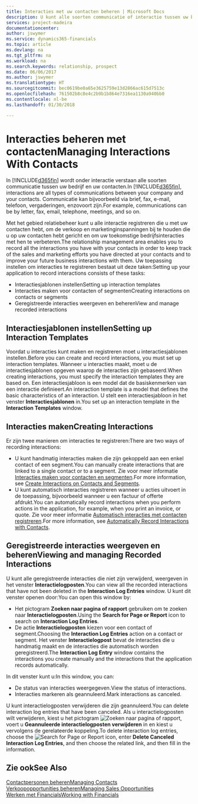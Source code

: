 ```yaml
---
title: Interacties met uw contacten beheren | Microsoft Docs
description: U kunt alle soorten communicatie of interactie tussen uw bedrijf en uw contacten beheren. Bijvoorbeeld brieven, telefoongesprekken, vergaderingen, enzovoort.
services: project-madeira
documentationcenter: 
author: jswymer
ms.service: dynamics365-financials
ms.topic: article
ms.devlang: na
ms.tgt_pltfrm: na
ms.workload: na
ms.search.keywords: relationship, prospect
ms.date: 06/06/2017
ms.author: jswymer
ms.translationtype: HT
ms.sourcegitcommit: bec0619be0a65e3625759e13d2866ac615d7513c
ms.openlocfilehash: 761502b8c8e4c2b9b1b864e7316ea1130a940bb0
ms.contentlocale: nl-be
ms.lasthandoff: 01/30/2018

---
```

# <a name="managing-interactions-with-contacts"></a><span data-ttu-id="778f4-103">Interacties beheren met contacten</span><span class="sxs-lookup"><span data-stu-id="778f4-103">Managing Interactions With Contacts</span></span>
<span data-ttu-id="778f4-104">In [!INCLUDE[d365fin](includes/d365fin_md.md)] wordt onder interactie verstaan alle soorten communicatie tussen uw bedrijf en uw contacten.</span><span class="sxs-lookup"><span data-stu-id="778f4-104">In [!INCLUDE[d365fin](includes/d365fin_md.md)], interactions are all types of communications between your company and your contacts.</span></span> <span data-ttu-id="778f4-105">Communicatie kan bijvoorbeeld via brief, fax, e-mail, telefoon, vergaderingen, enzovoort zijn.</span><span class="sxs-lookup"><span data-stu-id="778f4-105">For example, communications can be by letter, fax, email, telephone, meetings, and so on.</span></span>

<span data-ttu-id="778f4-106">Met het gebied relatiebeheer kunt u alle interactie registreren die u met uw contacten hebt, om de verkoop en marketinginspanningen bij te houden die u op uw contacten hebt gericht en om uw toekomstige bedrijfsinteracties met hen te verbeteren.</span><span class="sxs-lookup"><span data-stu-id="778f4-106">The relationship management area enables you to record all the interactions you have with your contacts in order to keep track of the sales and marketing efforts you have directed at your contacts and to improve your future business interactions with them.</span></span> <span data-ttu-id="778f4-107">Uw toepassing instellen om interacties te registreren bestaat uit deze taken:</span><span class="sxs-lookup"><span data-stu-id="778f4-107">Setting up your application to record interactions consists of these tasks:</span></span>

* <span data-ttu-id="778f4-108">Interactiesjablonen instellen</span><span class="sxs-lookup"><span data-stu-id="778f4-108">Setting up interaction templates</span></span>  
* <span data-ttu-id="778f4-109">Interacties maken voor contacten of segmenten</span><span class="sxs-lookup"><span data-stu-id="778f4-109">Creating interactions on contacts or segments</span></span>  
* <span data-ttu-id="778f4-110">Geregistreerde interacties weergeven en beheren</span><span class="sxs-lookup"><span data-stu-id="778f4-110">View and manage recorded interactions</span></span>  

##  <a name="setting-up-interaction-templates"></a><span data-ttu-id="778f4-111">Interactiesjablonen instellen</span><span class="sxs-lookup"><span data-stu-id="778f4-111">Setting up Interaction Templates</span></span>
<span data-ttu-id="778f4-112">Voordat u interacties kunt maken en registreren moet u interactiesjablonen instellen.</span><span class="sxs-lookup"><span data-stu-id="778f4-112">Before you can create and record interactions, you must set up interaction templates.</span></span> <span data-ttu-id="778f4-113">Wanneer u interacties maakt, moet u de interactiesjablonen opgeven waarop de interacties zijn gebaseerd.</span><span class="sxs-lookup"><span data-stu-id="778f4-113">When creating interactions, you must specify the interaction templates they are based on.</span></span> <span data-ttu-id="778f4-114">Een interactiesjabloon is een model dat de basiskenmerken van een interactie definieert.</span><span class="sxs-lookup"><span data-stu-id="778f4-114">An interaction template is a model that defines the basic characteristics of an interaction.</span></span>
<span data-ttu-id="778f4-115">U stelt een interactiesjabloon in het venster **Interactiesjablonen** in.</span><span class="sxs-lookup"><span data-stu-id="778f4-115">You set up an interaction template in the **Interaction Templates** window.</span></span>  

## <a name="creating-interactions"></a><span data-ttu-id="778f4-116">Interacties maken</span><span class="sxs-lookup"><span data-stu-id="778f4-116">Creating Interactions</span></span>
<span data-ttu-id="778f4-117">Er zijn twee manieren om interacties te registreren:</span><span class="sxs-lookup"><span data-stu-id="778f4-117">There are two ways of recording interactions:</span></span>

* <span data-ttu-id="778f4-118">U kunt handmatig  interacties maken die zijn gekoppeld aan een enkel contact of een segment.</span><span class="sxs-lookup"><span data-stu-id="778f4-118">You can manually create interactions that are linked to a single contact or to a segment.</span></span> <span data-ttu-id="778f4-119">Zie voor meer informatie [Interacties maken voor contacten en segmenten](marketing-how-create-interactions.md).</span><span class="sxs-lookup"><span data-stu-id="778f4-119">For more information, see [Create Interactions on Contacts and Segments](marketing-how-create-interactions.md).</span></span>  
* <span data-ttu-id="778f4-120">U kunt automatisch interacties registreren wanneer u acties uitvoert in de toepassing, bijvoorbeeld wanneer u een factuur of offerte afdrukt.</span><span class="sxs-lookup"><span data-stu-id="778f4-120">You can automatically record interactions when you perform actions in the application, for example, when you print an invoice, or quote.</span></span> <span data-ttu-id="778f4-121">Zie voor meer informatie [Automatisch interacties met contacten registreren](marketing-auto-record-interactions.md).</span><span class="sxs-lookup"><span data-stu-id="778f4-121">For more information, see [Automatically Record Interactions with Contacts](marketing-auto-record-interactions.md).</span></span>

## <a name="viewing-and-managing-recorded-interactions"></a><span data-ttu-id="778f4-122">Geregistreerde interacties weergeven en beheren</span><span class="sxs-lookup"><span data-stu-id="778f4-122">Viewing and managing Recorded Interactions</span></span>
<span data-ttu-id="778f4-123">U kunt alle geregistreerde interacties die niet zijn verwijderd, weergeven in het venster **Interactielogposten**.</span><span class="sxs-lookup"><span data-stu-id="778f4-123">You can view all the recorded interactions that have not been deleted in the **Interaction Log Entries** window.</span></span> <span data-ttu-id="778f4-124">U kunt dit venster openen door:</span><span class="sxs-lookup"><span data-stu-id="778f4-124">You can open this window by:</span></span>

* <span data-ttu-id="778f4-125">Het pictogram **Zoeken naar pagina of rapport** gebruiken om te zoeken naar **Interactielogposten**.</span><span class="sxs-lookup"><span data-stu-id="778f4-125">Using the **Search for Page or Report** icon to search on **Interaction Log Entries**.</span></span>
* <span data-ttu-id="778f4-126">De actie **Interactielogposten** kiezen voor een contact of segment.</span><span class="sxs-lookup"><span data-stu-id="778f4-126">Choosing the **Interaction Log Entries** action on a contact or segment.</span></span>
  <span data-ttu-id="778f4-127">Het venster **Interactielogpost** bevat de interacties die u handmatig maakt en de interacties die automatisch worden geregistreerd.</span><span class="sxs-lookup"><span data-stu-id="778f4-127">The **Interaction Log Entry** window contains the interactions you create manually and the interactions that the application records automatically.</span></span>

<span data-ttu-id="778f4-128">In dit venster kunt u:</span><span class="sxs-lookup"><span data-stu-id="778f4-128">In this window, you can:</span></span>

* <span data-ttu-id="778f4-129">De status van interacties weergegeven.</span><span class="sxs-lookup"><span data-stu-id="778f4-129">View the status of interactions.</span></span>
* <span data-ttu-id="778f4-130">Interacties markeren als geannuleerd.</span><span class="sxs-lookup"><span data-stu-id="778f4-130">Mark interactions as canceled.</span></span>

<span data-ttu-id="778f4-131">U kunt interactielogposten verwijderen die zijn geannuleerd.</span><span class="sxs-lookup"><span data-stu-id="778f4-131">You can delete interaction log entries that have been canceled.</span></span> <span data-ttu-id="778f4-132">Als u interactielogposten wilt verwijderen, kiest u het pictogram ![Zoeken naar pagina of rapport](media/ui-search/search_small.png "pictogram Zoeken naar pagina of rapport"), voert u **Geannuleerde interactielogposten verwijderen** in en kiest u vervolgens de gerelateerde koppeling.</span><span class="sxs-lookup"><span data-stu-id="778f4-132">To delete interaction log entries, choose the ![Search for Page or Report](media/ui-search/search_small.png "Search for Page or Report icon") icon, enter **Delete Canceled Interaction Log Entries**, and then choose the related link, and then fill in the information.</span></span>

## <a name="see-also"></a><span data-ttu-id="778f4-133">Zie ook</span><span class="sxs-lookup"><span data-stu-id="778f4-133">See Also</span></span>
[<span data-ttu-id="778f4-134">Contactpersonen beheren</span><span class="sxs-lookup"><span data-stu-id="778f4-134">Managing Contacts</span></span>](marketing-contacts.md)  
[<span data-ttu-id="778f4-135">Verkoopopportunities beheren</span><span class="sxs-lookup"><span data-stu-id="778f4-135">Managing Sales Opportunities</span></span>](marketing-manage-sales-opportunities.md)  
[<span data-ttu-id="778f4-136">Werken met Financials</span><span class="sxs-lookup"><span data-stu-id="778f4-136">Working with Financials</span></span>](ui-work-product.md)  

